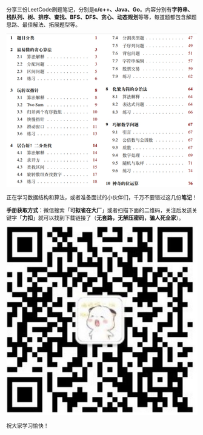 分享三份LeetCode刷题笔记，分别是**c/c++、Java、Go**。内容分别有**字符串、栈队列、树、排序、查找、BFS、DFS、贪心、动态规划**等等，每道题都包含解题思路、最佳解法、拓展题型等。

![](/images/算法.png)

正在学习数据结构和算法，或者准备面试的小伙伴们，千万不要错过这几份**笔记**！

**手册获取方式**：微信搜索「**可拟雀在大厂**」或者扫描下面的二维码，关注后发送关键字「**力扣**」就可以找到下载链接了（**无套路，无解压密码，骗人死全家**）。

![](/images/gzh.png)

祝大家学习愉快！



